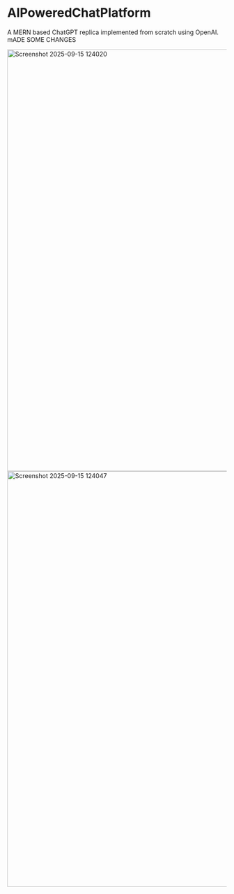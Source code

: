 # AIPoweredChatPlatform
A MERN based ChatGPT replica implemented from scratch using OpenAI.
mADE SOME CHANGES 

<img width="1452" height="967" alt="Screenshot 2025-09-15 124020" src="https://github.com/user-attachments/assets/83ba617d-a497-41e3-987c-a706b9ab8f24" />

<img width="1467" height="953" alt="Screenshot 2025-09-15 124047" src="https://github.com/user-attachments/assets/e74e702e-1ebc-4544-9ed9-47400a47818d" />
